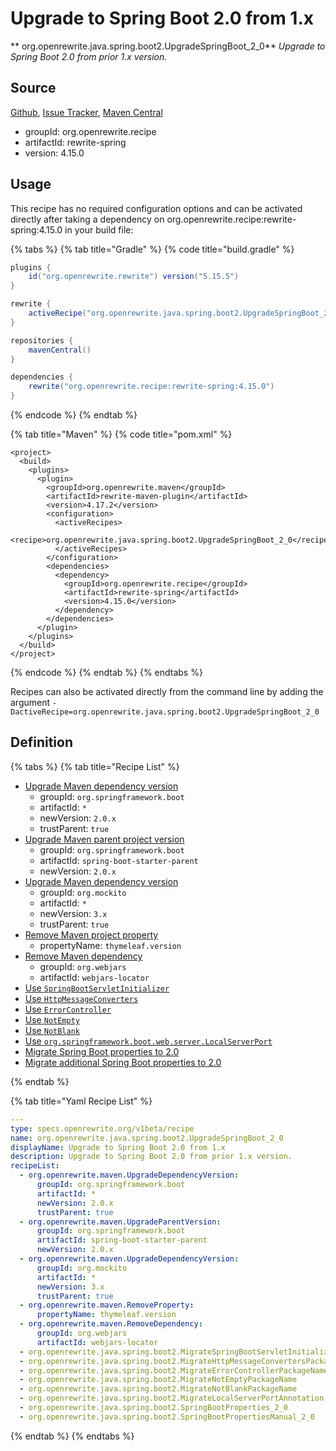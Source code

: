 # Upgrade to Spring Boot 2.0 from 1.x

** org.openrewrite.java.spring.boot2.UpgradeSpringBoot\_2\_0**
_Upgrade to Spring Boot 2.0 from prior 1.x version._

## Source

[Github](https://github.com/openrewrite/rewrite-spring), [Issue Tracker](https://github.com/openrewrite/rewrite-spring/issues), [Maven Central](https://search.maven.org/artifact/org.openrewrite.recipe/rewrite-spring/4.15.0/jar)

* groupId: org.openrewrite.recipe
* artifactId: rewrite-spring
* version: 4.15.0


## Usage

This recipe has no required configuration options and can be activated directly after taking a dependency on org.openrewrite.recipe:rewrite-spring:4.15.0 in your build file:

{% tabs %}
{% tab title="Gradle" %}
{% code title="build.gradle" %}
```groovy
plugins {
    id("org.openrewrite.rewrite") version("5.15.5")
}

rewrite {
    activeRecipe("org.openrewrite.java.spring.boot2.UpgradeSpringBoot_2_0")
}

repositories {
    mavenCentral()
}

dependencies {
    rewrite("org.openrewrite.recipe:rewrite-spring:4.15.0")
}
```
{% endcode %}
{% endtab %}

{% tab title="Maven" %}
{% code title="pom.xml" %}
```markup
<project>
  <build>
    <plugins>
      <plugin>
        <groupId>org.openrewrite.maven</groupId>
        <artifactId>rewrite-maven-plugin</artifactId>
        <version>4.17.2</version>
        <configuration>
          <activeRecipes>
            <recipe>org.openrewrite.java.spring.boot2.UpgradeSpringBoot_2_0</recipe>
          </activeRecipes>
        </configuration>
        <dependencies>
          <dependency>
            <groupId>org.openrewrite.recipe</groupId>
            <artifactId>rewrite-spring</artifactId>
            <version>4.15.0</version>
          </dependency>
        </dependencies>
      </plugin>
    </plugins>
  </build>
</project>
```
{% endcode %}
{% endtab %}
{% endtabs %}

Recipes can also be activated directly from the command line by adding the argument `-DactiveRecipe=org.openrewrite.java.spring.boot2.UpgradeSpringBoot_2_0`

## Definition

{% tabs %}
{% tab title="Recipe List" %}
* [Upgrade Maven dependency version](../../../maven/upgradedependencyversion.md)
  * groupId: `org.springframework.boot`
  * artifactId: `*`
  * newVersion: `2.0.x`
  * trustParent: `true`
* [Upgrade Maven parent project version](../../../maven/upgradeparentversion.md)
  * groupId: `org.springframework.boot`
  * artifactId: `spring-boot-starter-parent`
  * newVersion: `2.0.x`
* [Upgrade Maven dependency version](../../../maven/upgradedependencyversion.md)
  * groupId: `org.mockito`
  * artifactId: `*`
  * newVersion: `3.x`
  * trustParent: `true`
* [Remove Maven project property](../../../maven/removeproperty.md)
  * propertyName: `thymeleaf.version`
* [Remove Maven dependency](../../../maven/removedependency.md)
  * groupId: `org.webjars`
  * artifactId: `webjars-locator`
* [Use `SpringBootServletInitializer`](../../../java/spring/boot2/migratespringbootservletinitializerpackagename.md)
* [Use `HttpMessageConverters`](../../../java/spring/boot2/migratehttpmessageconverterspackagename.md)
* [Use `ErrorController`](../../../java/spring/boot2/migrateerrorcontrollerpackagename.md)
* [Use `NotEmpty`](../../../java/spring/boot2/migratenotemptypackagename.md)
* [Use `NotBlank`](../../../java/spring/boot2/migratenotblankpackagename.md)
* [Use `org.springframework.boot.web.server.LocalServerPort`](../../../java/spring/boot2/migratelocalserverportannotation.md)
* [Migrate Spring Boot properties to 2.0](../../../java/spring/boot2/springbootproperties_2_0.md)
* [Migrate additional Spring Boot properties to 2.0](../../../java/spring/boot2/springbootpropertiesmanual_2_0.md)

{% endtab %}

{% tab title="Yaml Recipe List" %}
```yaml
---
type: specs.openrewrite.org/v1beta/recipe
name: org.openrewrite.java.spring.boot2.UpgradeSpringBoot_2_0
displayName: Upgrade to Spring Boot 2.0 from 1.x
description: Upgrade to Spring Boot 2.0 from prior 1.x version.
recipeList:
  - org.openrewrite.maven.UpgradeDependencyVersion:
      groupId: org.springframework.boot
      artifactId: *
      newVersion: 2.0.x
      trustParent: true
  - org.openrewrite.maven.UpgradeParentVersion:
      groupId: org.springframework.boot
      artifactId: spring-boot-starter-parent
      newVersion: 2.0.x
  - org.openrewrite.maven.UpgradeDependencyVersion:
      groupId: org.mockito
      artifactId: *
      newVersion: 3.x
      trustParent: true
  - org.openrewrite.maven.RemoveProperty:
      propertyName: thymeleaf.version
  - org.openrewrite.maven.RemoveDependency:
      groupId: org.webjars
      artifactId: webjars-locator
  - org.openrewrite.java.spring.boot2.MigrateSpringBootServletInitializerPackageName
  - org.openrewrite.java.spring.boot2.MigrateHttpMessageConvertersPackageName
  - org.openrewrite.java.spring.boot2.MigrateErrorControllerPackageName
  - org.openrewrite.java.spring.boot2.MigrateNotEmptyPackageName
  - org.openrewrite.java.spring.boot2.MigrateNotBlankPackageName
  - org.openrewrite.java.spring.boot2.MigrateLocalServerPortAnnotation
  - org.openrewrite.java.spring.boot2.SpringBootProperties_2_0
  - org.openrewrite.java.spring.boot2.SpringBootPropertiesManual_2_0

```
{% endtab %}
{% endtabs %}
